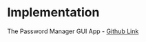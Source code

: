 # Implementation

The Password Manager GUI App - [Github Link](https://github.com/grandeurkoe/100-days-of-code-the-complete-python-pro-bootcamp/tree/43000743050b7d113f620c4875721eaff7ed494d/day-029-password-manager-gui-app-with-tkinter/password-manager-gui-app)